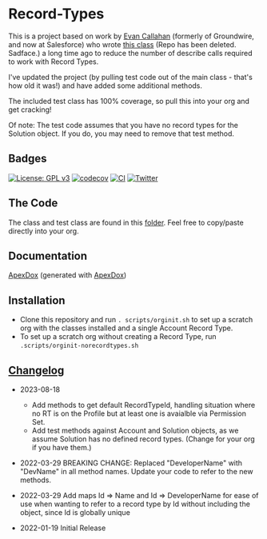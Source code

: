 # Record-Types

This is a project based on work by [Evan Callahan](https://github.com/groundwired) (formerly of Groundwire, and now at Salesforce) who wrote [this class](https://github.com/SalesforceFoundation/JenkinsTesting/blob/master/src/classes/RecordTypes.cls) (Repo has been deleted. Sadface.) a long time ago to reduce the number of describe calls required to work with Record Types.

I've updated the project (by pulling test code out of the main class - that's how old it was!) and have added some additional methods.

The included test class has 100% coverage, so pull this into your org and get cracking!

Of note: The test code assumes that you have no record types for the Solution object. If you do, you may need to remove that test method.

## Badges

[![License: GPL v3](https://img.shields.io/badge/License-GPLv3-blue.svg)](https://www.gnu.org/licenses/gpl-3.0)
[![codecov](https://codecov.io/gh/dschach/record-types/branch/main/graph/badge.svg?token=RVhs6ab2Md)](https://codecov.io/gh/dschach/record-types)
[![CI](https://github.com/dschach/record-types/actions/workflows/ci.yml/badge.svg)](https://github.com/dschach/record-types/actions/workflows/ci.yml)
[![Twitter](https://img.shields.io/twitter/follow/dschach.svg?style=social)](https://img.shields.io/twitter/follow/dschach.svg?style=social)

## The Code

The class and test class are found in this [folder](/force-app/main/default/classes/). Feel free to copy/paste directly into your org.

## Documentation

[ApexDox](https://dschach.github.io/record-types/RecordTypes.html) (generated with [ApexDox](https://github.com/no-stack-dub-sack/apexdox-vs-code))

## Installation

- Clone this repository and run `. scripts/orginit.sh` to set up a scratch org with the classes installed and a single Account Record Type.
- To set up a scratch org without creating a Record Type, run `.scripts/orginit-norecordtypes.sh`

## [Changelog](./CHANGELOG.md)

- 2023-08-18

  - Add methods to get default RecordTypeId, handling situation where no RT is on the Profile but at least one is avaialble via Permission Set.
  - Add test methods against Account and Solution objects, as we assume Solution has no defined record types. (Change for your org if you have them.)

- 2022-03-29 BREAKING CHANGE: Replaced "DeveloperName" with "DevName" in all method names. Update your code to refer to the new methods.

- 2022-03-29 Add maps Id => Name and Id => DeveloperName for ease of use when wanting to refer to a record type by Id without including the object, since Id is globally unique

- 2022-01-19 Initial Release
